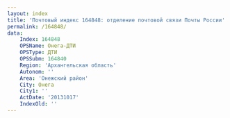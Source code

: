 ```yaml
---
layout: index
title: 'Почтовый индекс 164848: отделение почтовой связи Почты России'
permalink: /164848/
data:
    Index: 164848
    OPSName: Онега-ДТИ
    OPSType: ДТИ
    OPSSubm: 164840
    Region: 'Архангельская область'
    Autonom: ''
    Area: 'Онежский район'
    City: Онега
    City1: ''
    ActDate: '20131017'
    IndexOld: ''
---
```

